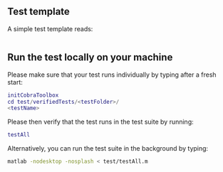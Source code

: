 ## Test template

A simple test template reads:
```

```

## Run the test locally on your machine

Please make sure that your test runs individually by typing after a fresh start:
```Matlab
initCobraToolbox
cd test/verifiedTests/<testFolder>/
<testName>
```

Please then verify that the test runs in the test suite by running:
```Matlab
testAll
```
Alternatively, you can run the test suite in the background by typing:
````sh
matlab -nodesktop -nosplash < test/testAll.m
````
